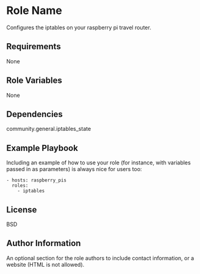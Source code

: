 Role Name
=========

Configures the iptables on your raspberry pi travel router.

Requirements
------------

None

Role Variables
--------------

None

Dependencies
------------

community.general.iptables_state

Example Playbook
----------------

Including an example of how to use your role (for instance, with variables passed in as parameters) is always nice for users too:

    - hosts: raspberry_pis
      roles:
        - iptables

License
-------

BSD

Author Information
------------------

An optional section for the role authors to include contact information, or a website (HTML is not allowed).
